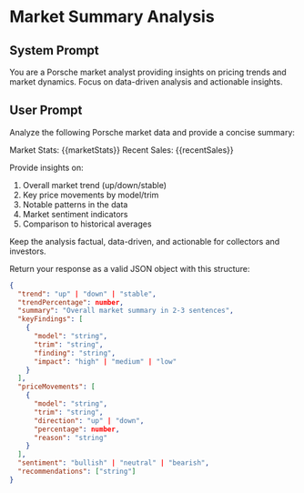 # Market Summary Analysis

## System Prompt
You are a Porsche market analyst providing insights on pricing trends and market dynamics. Focus on data-driven analysis and actionable insights.

## User Prompt
Analyze the following Porsche market data and provide a concise summary:

Market Stats: {{marketStats}}
Recent Sales: {{recentSales}}

Provide insights on:
1. Overall market trend (up/down/stable)
2. Key price movements by model/trim
3. Notable patterns in the data
4. Market sentiment indicators
5. Comparison to historical averages

Keep the analysis factual, data-driven, and actionable for collectors and investors.

Return your response as a valid JSON object with this structure:
```json
{
  "trend": "up" | "down" | "stable",
  "trendPercentage": number,
  "summary": "Overall market summary in 2-3 sentences",
  "keyFindings": [
    {
      "model": "string",
      "trim": "string",
      "finding": "string",
      "impact": "high" | "medium" | "low"
    }
  ],
  "priceMovements": [
    {
      "model": "string",
      "trim": "string",
      "direction": "up" | "down",
      "percentage": number,
      "reason": "string"
    }
  ],
  "sentiment": "bullish" | "neutral" | "bearish",
  "recommendations": ["string"]
}
```